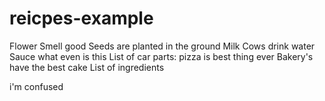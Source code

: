 # reicpes-example

Flower Smell good
Seeds are planted in the ground
Milk Cows drink water
Sauce what even is this
List of car parts: pizza is best thing ever
Bakery's have the best cake
List of ingredients

i'm confused
